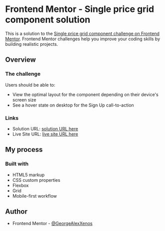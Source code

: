 # Frontend Mentor - Single price grid component solution

This is a solution to the [Single price grid component challenge on Frontend Mentor](https://www.frontendmentor.io/challenges/single-price-grid-component-5ce41129d0ff452fec5abbbc). Frontend Mentor challenges help you improve your coding skills by building realistic projects.

## Overview

### The challenge

Users should be able to:

- View the optimal layout for the component depending on their device's screen size
- See a hover state on desktop for the Sign Up call-to-action

### Links

- Solution URL: [solution URL here](https://github.com/GeorgeAlexXenos/frontentmentor_single-price-grid-component-master.github.io-)
- Live Site URL: [live site URL here](https://georgealexxenos.github.io/frontentmentor_single-price-grid-component-master.github.io-/)

## My process

### Built with

- HTML5 markup
- CSS custom properties
- Flexbox
- Grid
- Mobile-first workflow

## Author

- Frontend Mentor - [@GeorgeAlexXenos](https://www.frontendmentor.io/profile/GeorgeAlexXenos)
